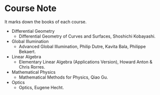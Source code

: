 # Course Note

It marks down the books of each course.

- Differential Geometry
    - Differential Geometry of Curves and Surfaces, Shoshichi Kobayashi.
- Global Illumination
    - Advanced Global Illumination, Philip Dutre, Kavita Bala, Philippe Bekaert.
- Linear Algebra
    - Elementary Linear Algebra (Applications Version), Howard Anton & Chris Rorres.
- Mathematical Physics
    - Mathematical Methods for Physics, Qiao Gu.
- Optics
    - Optics, Eugene Hecht.

